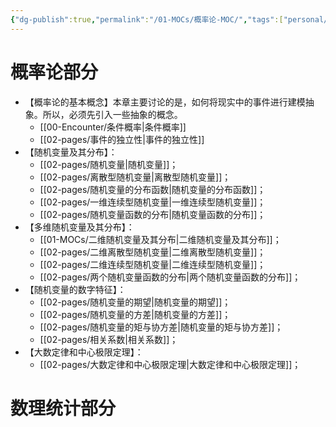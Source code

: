 ```yaml
---
{"dg-publish":true,"permalink":"/01-MOCs/概率论-MOC/","tags":["personal/blog","概率论","MOC"]}
---
```


# 概率论部分
- 【概率论的基本概念】本章主要讨论的是，如何将现实中的事件进行建模抽象。所以，必须先引入一些抽象的概念。
	- [[00-Encounter/条件概率\|条件概率]]
	- [[02-pages/事件的独立性\|事件的独立性]]
- 【随机变量及其分布】：
	- [[02-pages/随机变量\|随机变量]]；
	- [[02-pages/离散型随机变量\|离散型随机变量]]；
	- [[02-pages/随机变量的分布函数\|随机变量的分布函数]]；
	- [[02-pages/一维连续型随机变量\|一维连续型随机变量]]；
	- [[02-pages/随机变量函数的分布\|随机变量函数的分布]]；
- 【多维随机变量及其分布】：
	- [[01-MOCs/二维随机变量及其分布\|二维随机变量及其分布]]；
	- [[02-pages/二维离散型随机变量\|二维离散型随机变量]]；
	- [[02-pages/二维连续型随机变量\|二维连续型随机变量]]；
	- [[02-pages/两个随机变量函数的分布\|两个随机变量函数的分布]]；
- 【随机变量的数字特征】：
	- [[02-pages/随机变量的期望\|随机变量的期望]]；
	- [[02-pages/随机变量的方差\|随机变量的方差]]；
	- [[02-pages/随机变量的矩与协方差\|随机变量的矩与协方差]]；
	- [[02-pages/相关系数\|相关系数]]；
- 【大数定律和中心极限定理】：
	- [[02-pages/大数定律和中心极限定理\|大数定律和中心极限定理]]；

# 数理统计部分

